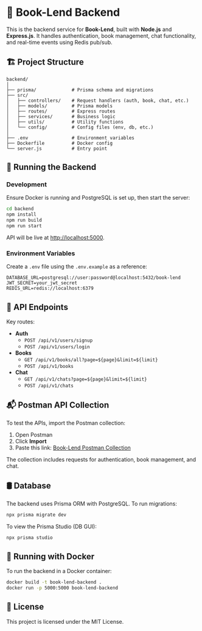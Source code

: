 # 🏢 Book-Lend Backend

This is the backend service for **Book-Lend**, built with **Node.js** and **Express.js**. It handles authentication, book management, chat functionality, and real-time events using Redis pub/sub.

## 🏗️ Project Structure

```
backend/
│
├── prisma/             # Prisma schema and migrations
├── src/
│   ├── controllers/    # Request handlers (auth, book, chat, etc.)
│   ├── models/         # Prisma models
│   ├── routes/         # Express routes
│   ├── services/       # Business logic
│   ├── utils/          # Utility functions
│   └── config/         # Config files (env, db, etc.)
│
├── .env                # Environment variables
├── Dockerfile          # Docker config
└── server.js           # Entry point
```

## 🚀 Running the Backend

### Development

Ensure Docker is running and PostgreSQL is set up, then start the server:

```bash
cd backend
npm install
npm run build
npm run start
```

API will be live at [http://localhost:5000](http://localhost:5000).

### Environment Variables

Create a `.env` file using the `.env.example` as a reference:

```
DATABASE_URL=postgresql://user:password@localhost:5432/book-lend
JWT_SECRET=your_jwt_secret
REDIS_URL=redis://localhost:6379
```

## 📡 API Endpoints

Key routes:

- **Auth**
  - `POST /api/v1/users/signup`
  - `POST /api/v1/users/login`
- **Books**
  - `GET /api/v1/books/all?page=${page}&limit=${limit}`
  - `POST /api/v1/books`
- **Chat**
  - `GET /api/v1/chats?page=${page}&limit=${limit}`
  - `POST /api/v1/chats`

## 📬 Postman API Collection

To test the APIs, import the Postman collection:

1. Open Postman
2. Click **Import**
3. Paste this link: [Book-Lend Postman Collection](https://www.postman.com/research-participant-681279/workspace/book-lend/collection/15916357-8e98c5bd-dfa7-4bcf-9994-ced965de875e)

The collection includes requests for authentication, book management, and chat.

## 🛢️ Database

The backend uses Prisma ORM with PostgreSQL. To run migrations:

```bash
npx prisma migrate dev
```

To view the Prisma Studio (DB GUI):

```bash
npx prisma studio
```

## 🏃 Running with Docker

To run the backend in a Docker container:

```bash
docker build -t book-lend-backend .
docker run -p 5000:5000 book-lend-backend
```

## 📜 License

This project is licensed under the MIT License.
